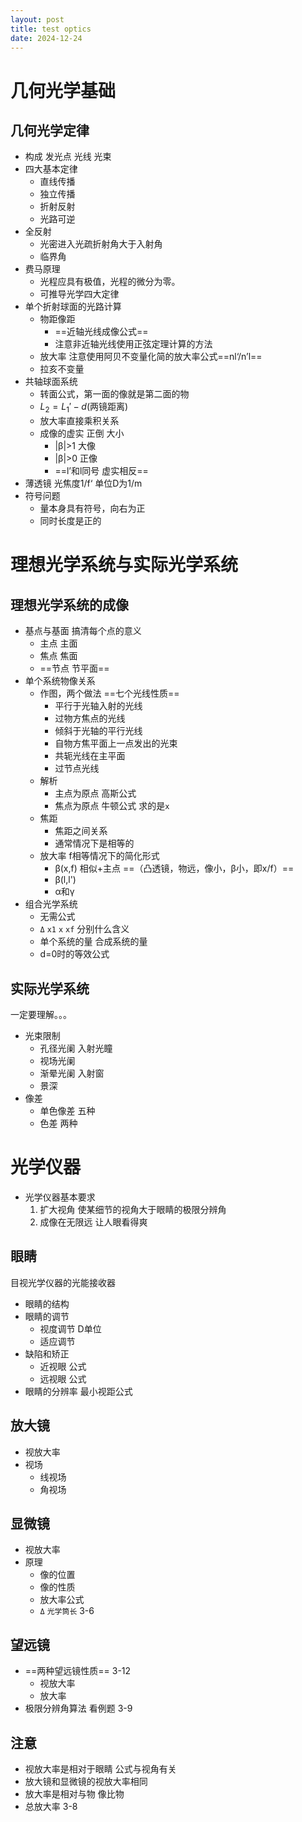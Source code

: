 ```yaml
---
layout: post
title: test optics
date: 2024-12-24
---
```


# 几何光学基础
## 几何光学定律
- 构成 发光点 光线 光束
- 四大基本定律
	- 直线传播
	- 独立传播
	- 折射反射
	- 光路可逆
- 全反射
	- 光密进入光疏折射角大于入射角
	- 临界角
- 费马原理
	- 光程应具有极值，光程的微分为零。
	- 可推导光学四大定律
- 单个折射球面的光路计算
	- 物距像距
		- ==近轴光线成像公式==
		- 注意非近轴光线使用正弦定理计算的方法
	- 放大率 注意使用阿贝不变量化简的放大率公式==nl‘/n’l==
	- 拉亥不变量
- 共轴球面系统
	- 转面公式，第一面的像就是第二面的物
	- $L_{2}=L_{1}'-d$(两镜距离)
	- 放大率直接乘积关系
	- 成像的虚实 正倒 大小
		- |β|>1 大像
		- |β|>0 正像
		- ==l’和l同号 虚实相反==
- 薄透镜 光焦度1/f‘ 单位D为1/m
- 符号问题
	- 量本身具有符号，向右为正 
	- 同时长度是正的

# 理想光学系统与实际光学系统
## 理想光学系统的成像
- 基点与基面 搞清每个点的意义
	- 主点 主面
	- 焦点 焦面
	- ==节点 节平面==
- 单个系统物像关系
	- 作图，两个做法 ==七个光线性质==
		- 平行于光轴入射的光线
		- 过物方焦点的光线
		- 倾斜于光轴的平行光线
		- 自物方焦平面上一点发出的光束
		- 共轭光线在主平面
		- 过节点光线
	- 解析
		- 主点为原点 高斯公式
		- 焦点为原点 牛顿公式 求的是`x`
	- 焦距
		- 焦距之间关系
		- 通常情况下是相等的
	- 放大率 f相等情况下的简化形式
		- β(x,f) 相似+主点 ==（凸透镜，物远，像小，β小，即x/f）==
		- β(l,l')
		- α和γ
- 组合光学系统
	- 无需公式
	- `Δ` `x1` `x` `xf` 分别什么含义
	- 单个系统的量 合成系统的量
	- d=0时的等效公式
## 实际光学系统
一定要理解。。。
- 光束限制 
	- 孔径光阑 入射光瞳
	- 视场光阑
	- 渐晕光阑 入射窗
	- 景深
- 像差
	- 单色像差 五种
	- 色差 两种
# 光学仪器
- 光学仪器基本要求
	1. 扩大视角 使某细节的视角大于眼睛的极限分辨角
	2. 成像在无限远 让人眼看得爽
## 眼睛
目视光学仪器的光能接收器
- 眼睛的结构
- 眼睛的调节
	- 视度调节 D单位
	- 适应调节
- 缺陷和矫正
	- 近视眼 公式
	- 远视眼 公式
- 眼睛的分辨率 最小视距公式
## 放大镜
- 视放大率
- 视场
	- 线视场
	- 角视场
## 显微镜
- 视放大率
- 原理 
	- 像的位置
	- 像的性质
	- 放大率公式
	- `Δ` `光学筒长`  3-6
## 望远镜
- ==两种望远镜性质==  3-12
	- 视放大率
	- 放大率
- 极限分辨角算法 看例题 3-9
## 注意
- 视放大率是相对于眼睛 公式与视角有关
- 放大镜和显微镜的视放大率相同
- 放大率是相对与物 像比物
- 总放大率   3-8

